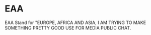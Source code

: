 # EAA
EAA Stand for "EUROPE, AFRICA AND ASIA, I AM TRYING TO MAKE SOMETHING PRETTY GOOD USE FOR MEDIA PUBLIC CHAT.
